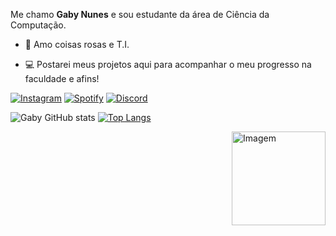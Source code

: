 <!-- Presentation -->
<p>
 Me chamo <b>Gaby Nunes</b> e sou estudante da área de Ciência da Computação.

  - 🎀 Amo coisas rosas e T.I.

  - 💻 Postarei meus projetos aqui para acompanhar o meu progresso na faculdade e afins!
</p>

<!-- Links -->
[![Instagram](https://img.shields.io/badge/Instagram-E4405F?style=for-the-badge&logo=instagram&logoColor=white)](https://www.instagram.com/gabiee_y/)
[![Spotify](https://img.shields.io/badge/Spotify-1ED760?&style=for-the-badge&logo=spotify&logoColor=white)](https://open.spotify.com/user/31sttfp3urrentv42djshrl7wf3m?si=-abZdzHxThyP7Y9QrWxGvw )
[![Discord](https://img.shields.io/badge/Discord-7289DA?style=for-the-badge&logo=discord&logoColor=white)](https://discord.com/users/604889742957608960)

<!-- GithubStats -->
![Gaby GitHub stats](https://github-readme-stats.vercel.app/api?username=gabynmend&_icons=true&theme=jolly)
[![Top Langs](https://github-readme-stats.vercel.app/api/top-langs/?username=gabynmend&_icons=true&theme=jolly&layout=donut)](https://github.com/gabynmend/github-readme-stats)

<!-- GIF -->
<div>
  <img src="https://i.pinimg.com/originals/b1/ad/ba/b1adba819abf70d9ea98d4e65ea9f2a5.gif" alt="Imagem" width="150px" height="150px" align="right"
</div>
